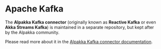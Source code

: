 # Apache Kafka

The **Alpakka Kafka connector** (originally known as **Reactive Kafka** or even **Akka Streams Kafka**) is maintained in a separate repository, but kept after by the Alpakka community.

Please read more about it in the [Alpakka Kafka connector documentation](https://doc.akka.io/docs/akka-stream-kafka/current/).